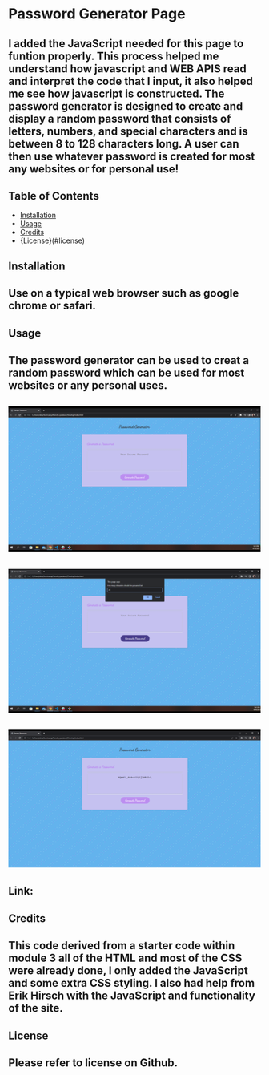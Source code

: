 # Password Generator Page

## I added the JavaScript needed for this page to funtion properly. This process helped me understand how javascript and WEB APIS read and interpret the code that I input, it also helped me see how javascript is constructed. The password generator is designed to create and display a random password that consists of letters, numbers, and special characters and is between 8 to 128 characters long. A user can then use whatever password is created for most any websites or for personal use!

## Table of Contents
- [Installation](#installation)
- [Usage](#usage)
- [Credits](#credits)
- {License}(#license) 
## Installation
## Use on a typical web browser such as google chrome or safari.
## Usage 
## The password generator can be used to creat a random password which can be used for most websites or any personal uses.
## ![Image of site](/2023-04-10%20(6).png)
## ![Image of generator working](/2023-04-10%20(5).png)
## ![Image of password](/2023-04-10%20(4).png)
## Link:
## Credits
## This code derived from a starter code within module 3 all of the HTML and most of the CSS were already done, I only added the JavaScript and some extra CSS styling. I also had help from Erik Hirsch with the JavaScript and functionality of the site.
## License
## Please refer to license on Github.